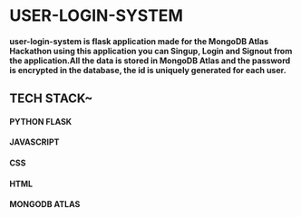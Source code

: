 # USER-LOGIN-SYSTEM

#### user-login-system is flask application made for the MongoDB Atlas Hackathon using this application you can Singup, Login and Signout from the application.All the data is stored in MongoDB Atlas and the password is encrypted in the database, the id is uniquely generated for each user.



## TECH STACK~
#### PYTHON FLASK
#### JAVASCRIPT
#### CSS
#### HTML
#### MONGODB ATLAS
